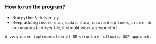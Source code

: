 ### How to run the program?
- Run `python3 driver.py`.
- Keep adding `insert data`, `update data`, `create/drop index`, `create db` commands to driver file, it should work as expected.

```
A very naive implementation of DB structure following OOP approach.
```
